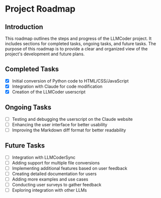 # Project Roadmap

## Introduction
This roadmap outlines the steps and progress of the LLMCoder project. It includes sections for completed tasks, ongoing tasks, and future tasks. The purpose of this roadmap is to provide a clear and organized view of the project's development and future plans.

## Completed Tasks
- [x] Initial conversion of Python code to HTML/CSS/JavaScript
- [x] Integration with Claude for code modification
- [x] Creation of the LLMCoder userscript

## Ongoing Tasks
- [ ] Testing and debugging the userscript on the Claude website
- [ ] Enhancing the user interface for better usability
- [ ] Improving the Markdown diff format for better readability

## Future Tasks
- [ ] Integration with LLMCoderSync
- [ ] Adding support for multiple file conversions
- [ ] Implementing additional features based on user feedback
- [ ] Creating detailed documentation for users
- [ ] Adding more examples and use cases
- [ ] Conducting user surveys to gather feedback
- [ ] Exploring integration with other LLMs
